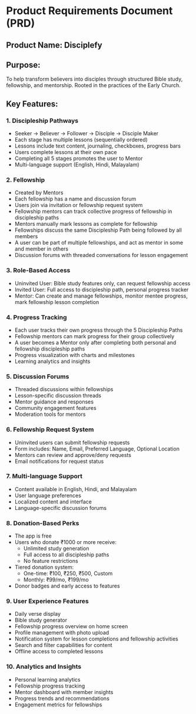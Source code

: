 # Product Requirements Document (PRD)

## Product Name: Disciplefy

## Purpose:

To help transform believers into disciples through structured Bible study, fellowship, and mentorship. Rooted in the practices of the Early Church.

## Key Features:

### 1. Discipleship Pathways

* Seeker → Believer → Follower → Disciple → Disciple Maker
* Each stage has multiple lessons (sequentially ordered)
* Lessons include text content, journaling, checkboxes, progress bars
* Users complete lessons at their own pace
* Completing all 5 stages promotes the user to Mentor
* Multi-language support (English, Hindi, Malayalam)

### 2. Fellowship

* Created by Mentors
* Each fellowship has a name and discussion forum
* Users join via invitation or fellowship request system
* Fellowship mentors can track collective progress of fellowship in discipleship paths
* Mentors manually mark lessons as complete for fellowship
* Fellowships discuss the same Discipleship Path being followed by all members
* A user can be part of multiple fellowships, and act as mentor in some and member in others
* Discussion forums with threaded conversations for lesson engagement

### 3. Role-Based Access

* Uninvited User: Bible study features only, can request fellowship access
* Invited User: Full access to discipleship path, personal progress tracker
* Mentor: Can create and manage fellowships, monitor mentee progress, mark fellowship lesson completion

### 4. Progress Tracking

* Each user tracks their own progress through the 5 Discipleship Paths
* Fellowship mentors can mark progress for their group collectively
* A user becomes a Mentor only after completing both personal and fellowship discipleship paths
* Progress visualization with charts and milestones
* Learning analytics and insights

### 5. Discussion Forums

* Threaded discussions within fellowships
* Lesson-specific discussion threads
* Mentor guidance and responses
* Community engagement features
* Moderation tools for mentors

### 6. Fellowship Request System

* Uninvited users can submit fellowship requests
* Form includes: Name, Email, Preferred Language, Optional Location
* Mentors can review and approve/deny requests
* Email notifications for request status

### 7. Multi-language Support

* Content available in English, Hindi, and Malayalam
* User language preferences
* Localized content and interface
* Language-specific discussion forums

### 8. Donation-Based Perks

* The app is free
* Users who donate ₹1000 or more receive:
  * Unlimited study generation
  * Full access to all discipleship paths
  * No feature restrictions
* Tiered donation system:
  * One-time: ₹100, ₹250, ₹500, Custom
  * Monthly: ₹99/mo, ₹199/mo
* Donor badges and early access to features

### 9. User Experience Features

* Daily verse display
* Bible study generator
* Fellowship progress overview on home screen
* Profile management with photo upload
* Notification system for lesson completions and fellowship activities
* Search and filter capabilities for content
* Offline access to completed lessons

### 10. Analytics and Insights

* Personal learning analytics
* Fellowship progress tracking
* Mentor dashboard with member insights
* Progress trends and recommendations
* Engagement metrics for fellowships
